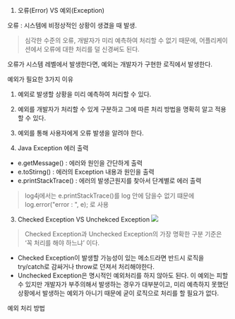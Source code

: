 1. 오류(Error) VS 예외(Exception)

오류 : 시스템에 비정상적인 상황이 생겼을 때 발생. 
>  심각한 수준의 오류, 개발자가 미리 예측하여 처리할 수 없기 때문에, 어플리케이션에서 오류에 대한 처리를 덜 신경써도 된다. 

오류가 시스템 레벨에서 발생한다면, 예외는 개발자가 구현한 로직에서 발생한다. 

예외가 필요한 3가지 이유 
1. 예외로 발생할 상황을 미리 예측하여 처리할 수 있다.
2. 예외를 개발자가 처리할 수 있게 구분하고 그에 따른 처리 방법을 명확히 알고 적용할 수 있다.
3. 예외를 통해 사용자에게 오류 발생을 알려야 한다. 

2. Java Exception 에러 출력 
- e.getMessage() : 에러와 원인을 간단하게 출력
- e.toStirng() : 에러의 Exception 내용과 원인을 출력
- e.printStackTrace() : 에러의 발생근원지를 찾아서 단계별로 에러 출력 

> log4j에서는 e.printStackTrace()를 log 안에 담을수 없기 떄문에 log.error("error : ", e); 로 사용

3. Checked Exception VS Unchekced Exception
![](https://i.imgur.com/LoORtVj.png)
> Checked Exception과 Unchecked Exception의 가장 명확한 구분 기준은 ‘꼭 처리를 해야 하느냐’ 이다. 

- Checked Exception이 발생할 가능성이 있는 메소드라면 반드시 로직을 try/catch로 감싸거나 throw로 던져서 처리해야한다. 
- Unchecked Exception은 명시적인 예외처리를 하지 않아도 된다. 이 예외는 피할 수 있지만 개발자가 부주의해서 발생하는 경우가 대부분이고, 미리 예측하지 못했던 상황에서 발생하는 예외가 아니기 때문에 굳이 로직으로 처리를 할 필요가 없다. 

예외 처리 방법 

